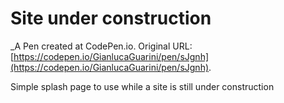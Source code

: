 # Site under construction
 _A Pen created at CodePen.io. Original URL: [https://codepen.io/GianlucaGuarini/pen/sJgnh](https://codepen.io/GianlucaGuarini/pen/sJgnh).

 Simple splash page to use while a site is still under construction